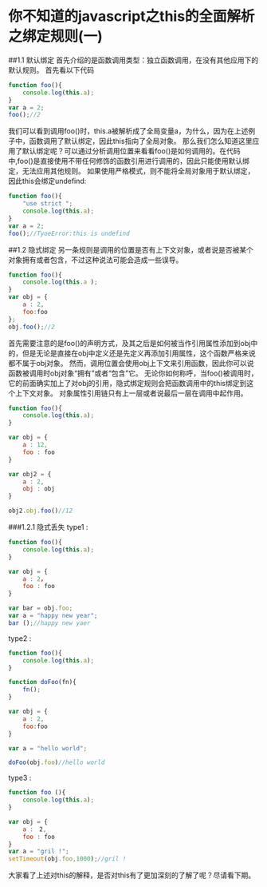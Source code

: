 # 你不知道的javascript之this的全面解析之绑定规则(一)


##1.1 默认绑定
首先介绍的是函数调用类型：独立函数调用，在没有其他应用下的默认规则。
首先看以下代码
```javascript
function foo(){
	console.log(this.a);
}
var a = 2;
foo();//2
```
我们可以看到调用foo()时，this.a被解析成了全局变量a，为什么，因为在上述例子中，函数调用了默认绑定，因此this指向了全局对象。
那么我们怎么知道这里应用了默认绑定呢？可以通过分析调用位置来看看foo()是如何调用的。在代码中,foo()是直接使用不带任何修饰的函数引用进行调用的，因此只能使用默认绑定，无法应用其他规则。
如果使用严格模式，则不能将全局对象用于默认绑定，因此this会绑定undefind:

```javascript
function foo(){
	"use strict ";
	console.log(this.a);
}
var a = 2;
foo();//TyoeError:this is undefind
```
##1.2 隐式绑定
另一条规则是调用的位置是否有上下文对象，或者说是否被某个对象拥有或者包含，不过这种说法可能会造成一些误导。

```javascript
function foo(){
	console.log(this.a );
}
var obj = {
	a : 2,
	foo:foo
};
obj.foo();//2
```
首先需要注意的是foo()的声明方式，及其之后是如何被当作引用属性添加到obj中的，但是无论是直接在obj中定义还是先定义再添加引用属性，这个函数严格来说都不属于obj对象。
然而，调用位置会使用obj上下文来引用函数，因此你可以说函数被调用时obj对象“拥有”或者“包含”它。
无论你如何称呼，当foo()被调用时，它的前面确实加上了对obj的引用，隐式绑定规则会把函数调用中的this绑定到这个上下文对象。
对象属性引用链只有上一层或者说最后一层在调用中起作用。

```javascript
function foo(){
	console.log(this.a);
}

var obj = {
	a : 12,
	foo : foo
}

var obj2 = {
	a : 2,
	obj : obj
}

obj2.obj.foo()//12
```
###1.2.1 隐式丢失
type1 :

```javascript
function foo(){
	console.log(this.a);
}

var obj = {
	a : 2，
	foo : foo　　　　
}

var bar = obj.foo;
var a = "happy new year";
bar ();//happy new yaer
```
type2 :

```javascript
function foo(){
	console.log(this.a);
}

function doFoo(fn){
	fn();
}

var obj = {
	a : 2,
	foo:foo
}

var a = "hello world";

doFoo(obj.foo)//hello world
```
type3  :

```javascript
function foo (){
	console.log(this.a);
}

var obj = {
	a :　2,
	foo : foo
}
var a = "gril !";
setTimeout(obj.foo,1000);//gril !
```
大家看了上述对this的解释，是否对this有了更加深刻的了解了呢？尽请看下期。


